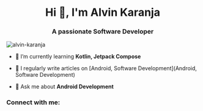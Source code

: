 <h1 align="center">Hi 👋, I'm Alvin Karanja</h1>
<h3 align="center">A passionate Software Developer</h3>

<p align="left"> <img src="https://komarev.com/ghpvc/?username=alvin-karanja&label=Profile%20views&color=0e75b6&style=flat" alt="alvin-karanja" /> </p>

- 🌱 I’m currently learning **Kotlin, Jetpack Compose**

- 📝 I regularly write articles on [Android, Software Development](Android, Software Development)

- 💬 Ask me about **Android Development**

<h3 align="left">Connect with me:</h3>
<p align="left">
</p>
